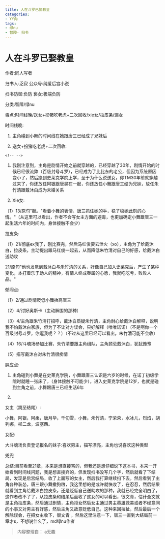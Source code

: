 ```yaml
---
title: 人在斗罗已娶教皇
categories:
- YY向
tags:
- 绿nu
- 智障- 扫书
---
```

# 人在斗罗已娶教皇
作者:同人写者

扫书人:乏寂 公众号:纯爱后宫小说

扫书防御:负防 亵女:极端负防

分类:智障/绿nu

毒点:时间线晚/送女+扮猪吃老虎+二次回收/xie女/拉皮条/漏女

时间线晚:

1.  主角碰到小舞的时间线在她跟唐三已经成了兄妹后

2.  送女+扮猪吃老虎+二次回收:

```{=html}
<!-- -->
```
1.  我刚注意到，主角是剧情开始之前就穿越的，已经穿越了30年，剧情开始的时候已经很流弊（百级封号斗罗），已经成为了比比东的老公，但因为系统原因变小了，然后跑到史莱克学院上学，至于为什么说送女，你TM30年前就穿越过来了，你还放任阿银跟唐昊在一起，你还放任小舞跟唐三结为兄妹，放任朱竹清跟戴沐白成为未婚关系

2.  Xie女:

（1）13/原句"额。"看着小舞的表情，唐三抓住她的手，稳了稳她此刻的心情。"（从这里可以看出，作者不会写女主方面的避毒，也更加确定小舞跟唐三一起生活六年的时间内，身体接触不会少）

拉皮条:

（1）21/彻底ex我了，刚比赛完，然后马红俊要去泄火（xo），主角为了给戴沐白，拉皮条，主动提出跟马红俊一起去，从而降低朱竹清对自己的好感，给戴沐白送助攻

21/原句"他也发觉到戴沐白与朱竹清的关系，好像自己加入史莱克后，产生了某种变化，本打着乐于助人的精神，有情人终成眷属的心愿，我就吃吃亏，败败人品。"

郁闷点:

（1）2/通过剧情贬低小舞抬高唐三

（2）4/讨好奥斯卡（主动解围的那种）

（3）4/主角跟朱竹清打招呼，戴沐白质疑朱竹清，主角耐心给戴沐白解释，说明我不怕戴沐白家族，但为了不让对方误会，只好解释（唯唯诺诺）（不是啊你一个百级封号斗罗，你逗我呢？？）（不过从这里已经可以看出，朱竹清可能不会收）

（4）16/斗魂场参加比赛，朱竹清要跟主角组队，主角顾忌戴沐白，犹犹豫豫

（5）描写戴沐白对朱竹清很痴情

膈应点:

1.  主角碰到小舞是在史莱克学院，小舞跟唐三认识是六岁的时候，在诺丁初级学院时就睡一张床了，（身体接触不可能少），进入史莱克学院是12岁，也就是碰到主角之前，小舞跟唐三已经生活6年

2.  

女主（跳至结尾）:

小舞，阿银，阿柔，唐月华，千仞雪，小舞，朱竹清，宁荣荣，水冰儿，烈焰，胡列娜，柳二龙，波塞西。

女配:

大斗魂场负责登记报名的妹子:喜欢男主，描写漂亮，主角也说喜欢这种类型

兜兜

总结:目前看至21章，本来是想直接骂的，但我还是想仔细说下这本书，本来一开始看到时间线问题，我是想直接弃的，但发现扫书没写几个字，然后就看了下结局，发现是后宫结局，收了上面写的女主，然后我打算继续扫下去，然后看到了主角各种装怂，唐三跟小舞撒狗粮，我这里想的是或许就快收了，在忍忍，然后结果就看到主角给戴沐白拉皮条，还是贬低自己送助攻的那种，我就已经完全明白了，这作者改不了了，从拉皮条和结尾后面收了这女的可以看出，很文青，估计全文就是主角拉皮条，然后通过剧情，主角拒女然后女主通过男主英雄救美或者不经意间的小事又对男主有好感，然后主角又故意贬低自己，这种来回拉扯，然后最后一个解除误会，在把女主收下，很文青
，然后这里注意一下，唐三一直到大结局前一章才s，不想说什么了，md绿nu作者


> 内容整理自： a无趣